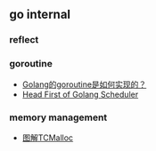## go internal

### reflect

### goroutine

- [Golang的goroutine是如何实现的？](https://www.zhihu.com/question/20862617)
- [Head First of Golang Scheduler](https://zhuanlan.zhihu.com/p/42057783)

### memory management

- [图解TCMalloc](https://zhuanlan.zhihu.com/p/29216091)